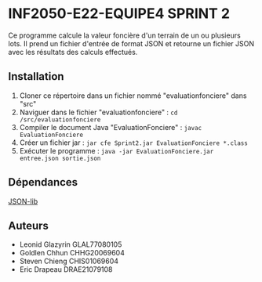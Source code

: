 # INF2050-E22-EQUIPE4 SPRINT 2

Ce programme calcule la valeur foncière d'un terrain de un ou plusieurs lots. Il prend un fichier d'entrée de format JSON et retourne un fichier JSON avec les résultats des calculs effectués.

## Installation

1. Cloner ce répertoire dans un fichier nommé "evaluationfonciere" dans "src"
2. Naviguer dans le fichier "evaluationfonciere" : `cd /src/evaluationfonciere`
3. Compiler le document Java "EvaluationFonciere" : `javac EvaluationFonciere`
4. Créer un fichier jar : `jar cfe Sprint2.jar EvaluationFonciere *.class` 
5. Exécuter le programme : `java -jar EvaluationFonciere.jar entree.json sortie.json`

## Dépendances
[JSON-lib](http://json-lib.sourceforge.net/)

## Auteurs 

- Leonid Glazyrin GLAL77080105
- Goldlen Chhun CHHG20069604
- Steven Chieng CHIS01069604
- Eric Drapeau DRAE21079108

